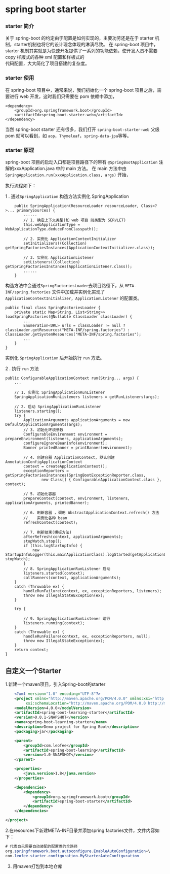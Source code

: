 # spring boot starter

### starter 简介
关于 spring-boot 的约定由于配置是如何实现的，主要功劳还是在于 starter 机制，starter机制也将它的设计理念体现的淋漓尽致。
在 spring-boot 项目中，starter 机制其实就是为快速开发提供了一系列的功能依赖，使开发人员不需要 copy 样版式的各种 xml 配置和样板式的  
代码配置，大大简化了项目搭建的复杂度。  

### starter 使用
在 spring-boot 项目中，通常来说，我们初始化一个 spring-boot 项目之后，需要进行 web 开发，这时我们只需要在 pom 依赖中添加，  
  
```
<dependency>
    <groupId>org.springframework.boot</groupId>
    <artifactId>spring-boot-starter-web</artifactId>
</dependency>
```
当然 spring-boot starter 还有很多，我们打开 ``spring-boot-starter-web`` 父级 pom 就可以看到，如 `aop`，`Thymeleaf`，`spring-data-jpa`等等。

### starter 原理
spring-boot 项目的启动入口都是项目路径下的带有 ``@SpringBootApplication`` 注解的xxxApplication.java 中的 main 方法。
在 main 方法中由 ``SpringApplication.run(xxxApplication.class, args)`` 开始，  

执行流程如下：  

1 . 通过``SpringApplication`` 构造方法实例化 SpringApplication
```
    public SpringApplication(ResourceLoader resourceLoader, Class<?>... primarySources) {
   		......
   		// 1. 确定上下文类型(如 web 项目 则类型为 SERVLET)
   		this.webApplicationType = WebApplicationType.deduceFromClasspath();
   		
   		// 2. 实例化 ApplicationContextInitializer
   		setInitializers((Collection) getSpringFactoriesInstances(ApplicationContextInitializer.class));
   		
   		// 3. 实例化 ApplicationListener
   		setListeners((Collection) getSpringFactoriesInstances(ApplicationListener.class));
        ......
   	}
```
   	
构造方法中会通过`SpringFactoriesLoader`去项目路径下，从 `META-INF/spring.factories` 文件中加载并实例化实现了 `ApplicationContextInitializer`，`ApplicationListener` 的配置类。
```
public final class SpringFactoriesLoader {
    private static Map<String, List<String>> loadSpringFactories(@Nullable ClassLoader classLoader) {
        ...
        Enumeration<URL> urls = classLoader != null ? classLoader.getResources("META-INF/spring.factories") : ClassLoader.getSystemResources("META-INF/spring.factories");
        ...
    }
}
```
实例化 `SpringApplication` 后开始执行 `run` 方法。

2 . 执行 `run` 方法
 
```
public ConfigurableApplicationContext run(String... args) {
    ...
    
    // 1. 实例化 SpringApplicationRunListener
    SpringApplicationRunListeners listeners = getRunListeners(args);
    
    // 2. 启动 SpringApplicationRunListener
    listeners.starting();
    try {
        ApplicationArguments applicationArguments = new DefaultApplicationArguments(args);
        // 3. 初始化环境参数
        ConfigurableEnvironment environment = prepareEnvironment(listeners, applicationArguments);
        configureIgnoreBeanInfo(environment);
        Banner printedBanner = printBanner(environment);
        
        // 4. 创建容器 ApplicationContext, 默认创建 AnnotationConfigApplicationContext
        context = createApplicationContext();
        exceptionReporters = getSpringFactoriesInstances(SpringBootExceptionReporter.class,
                new Class[] { ConfigurableApplicationContext.class }, context);
                
        // 5. 初始化容器
        prepareContext(context, environment, listeners, applicationArguments, printedBanner);
        
        // 6. 刷新容器 ，调用 AbstractApplicationContext.refresh() 方法
        //    实例化各种 bean
        refreshContext(context);
        
        // 7. 刷新结束(模板方法)
        afterRefresh(context, applicationArguments);
        stopWatch.stop();
        if (this.logStartupInfo) {
            new StartupInfoLogger(this.mainApplicationClass).logStarted(getApplicationLog(), stopWatch);
        }
        // 8. SpringApplicationRunListener 启动
        listeners.started(context);
        callRunners(context, applicationArguments);
    }
    catch (Throwable ex) {
        handleRunFailure(context, ex, exceptionReporters, listeners);
        throw new IllegalStateException(ex);
    }

    try {
    
        // 9. SpringApplicationRunListener 运行
        listeners.running(context);
    }
    catch (Throwable ex) {
        handleRunFailure(context, ex, exceptionReporters, null);
        throw new IllegalStateException(ex);
    }
    return context;
}

```

## 自定义一个Starter

1.新建一个maven项目，引入Spring-boot的starter
```xml
    <?xml version="1.0" encoding="UTF-8"?>
    <project xmlns="http://maven.apache.org/POM/4.0.0" xmlns:xsi="http://www.w3.org/2001/XMLSchema-instance"
         xsi:schemaLocation="http://maven.apache.org/POM/4.0.0 http://maven.apache.org/xsd/maven-4.0.0.xsd">
    <modelVersion>4.0.0</modelVersion>
    <artifactId>spring-boot-learning-starter</artifactId>
    <version>0.0.1-SNAPSHOT</version>
    <name>spring-boot-learning-starter</name>
    <description>Demo project for Spring Boot</description>
    <packaging>jar</packaging>

    <parent>
        <groupId>com.leofee</groupId>
        <artifactId>spring-boot-learning</artifactId>
        <version>1.0-SNAPSHOT</version>
    </parent>

    <properties>
        <java.version>1.8</java.version>
    </properties>

    <dependencies>
        <dependency>
            <groupId>org.springframework.boot</groupId>
            <artifactId>spring-boot-starter</artifactId>
        </dependency>
    </dependencies>

</project>

```

2.在resources下新建META-INF目录并添加spring.factories文件，文件内容如下：
```java
# 代表自己需要自动装配的配置类的全路径
org.springframework.boot.autoconfigure.EnableAutoConfiguration=\
com.leofee.starter.configuration.MyStarterAutoConfiguration
```

3. 用maven打包到本地仓库

